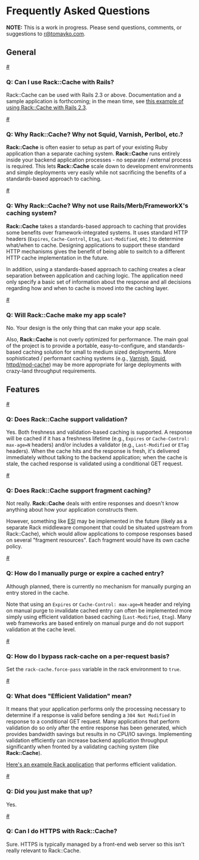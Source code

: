 # Frequently Asked Questions

<p class='intro'>
<strong>NOTE:</strong> This is a work in progress. Please send questions, comments, or
suggestions to <a href="mailto:r@tomayko.com">r@tomayko.com</a>.
</p>

## General

<a class='hash' id='rails' href='#rails'>#</a>

### Q: Can I use Rack::Cache with Rails?

Rack::Cache can be used with Rails 2.3 or above. Documentation and a
sample application is forthcoming; in the mean time, see
[this example of using Rack::Cache with Rails 2.3](http://snippets.aktagon.com/snippets/302-How-to-setup-and-use-Rack-Cache-with-Rails-2-3-0-RC-1).

<a class='hash' id='why-not-squid' href='#why-not-squid'>#</a>

### Q: Why Rack::Cache? Why not Squid, Varnish, Perlbol, etc.?

**Rack::Cache** is often easier to setup as part of your existing Ruby
application than a separate caching system. **Rack::Cache** runs entirely inside
your backend application processes - no separate / external process is required.
This lets **Rack::Cache** scale down to development environments and simple
deployments very easily while not sacrificing the benefits of a standards-based
approach to caching.

<a class='hash' id='why-not-rails' href='#why-not-rails'>#</a>

### Q: Why Rack::Cache? Why not use Rails/Merb/FrameworkX's caching system?

**Rack::Cache** takes a standards-based approach to caching that provides some
benefits over framework-integrated systems. It uses standard HTTP headers
(`Expires`, `Cache-Control`, `Etag`, `Last-Modified`, etc.) to determine
what/when to cache. Designing applications to support these standard HTTP
mechanisms gives the benefit of being able to switch to a different HTTP
cache implementation in the future.

In addition, using a standards-based approach to caching creates a clear
separation between application and caching logic. The application need only
specify a basic set of information about the response and all decisions
regarding how and when to cache is moved into the caching layer.

<a class='hash' id='scale' href='#scale'>#</a>

### Q: Will Rack::Cache make my app scale?

No. Your design is the only thing that can make your app scale.

Also, **Rack::Cache** is not overly optimized for performance. The main goal of
the project is to provide a portable, easy-to-configure, and standards-based
caching solution for small to medium sized deployments. More sophisticated /
performant caching systems (e.g., [Varnish][v], [Squid][s],
[httpd/mod-cache][h]) may be more appropriate for large deployments with
crazy-land throughput requirements.

[v]: http://varnish.projects.linpro.no/
[s]: http://www.squid-cache.org/
[h]: http://httpd.apache.org/docs/2.0/mod/mod_cache.html

## Features

<a class='hash' id='validation' href='#validation'>#</a>

### Q: Does Rack::Cache support validation?

Yes. Both freshness and validation-based caching is supported. A response
will be cached if it has a freshness lifetime (e.g., `Expires` or
`Cache-Control: max-age=N` headers) and/or includes a validator (e.g.,
`Last-Modified` or `ETag` headers). When the cache hits and the response is
fresh, it's delivered immediately without talking to the backend application;
when the cache is stale, the cached response is validated using a conditional
GET request.

<a class='hash' id='fragments' href='#fragments'>#</a>

### Q: Does Rack::Cache support fragment caching?

Not really. **Rack::Cache** deals with entire responses and doesn't know
anything about how your application constructs them.

However, something like [ESI](http://www.w3.org/TR/esi-lang) may be implemented
in the future (likely as a separate Rack middleware component that could be
situated upstream from Rack::Cache), which would allow applications to compose
responses based on several "fragment resources". Each fragment would have its
own cache policy.

<a class='hash' id='manual-purge' href='#manual-purge'>#</a>

### Q: How do I manually purge or expire a cached entry?

Although planned, there is currently no mechanism for manually purging
an entry stored in the cache.

Note that using an `Expires` or `Cache-Control: max-age=N` header and relying on
manual purge to invalidate cached entry can often be implemented more simply
using efficient validation based caching (`Last-Modified`, `Etag`). Many web
frameworks are based entirely on manual purge and do not support validation at
the cache level.

<a class='hash' id='force-pass' href='#force-pass'>#</a>

### Q: How do I bypass rack-cache on a per-request basis?

Set the `rack-cache.force-pass` variable in the rack environment to `true`.

<a class='hash' id='efficient-validation' href='#efficient-validation'>#</a>

### Q: What does "Efficient Validation" mean?

It means that your application performs only the processing necessary to
determine if a response is valid before sending a `304 Not Modified` in response
to a conditional GET request. Many applications that perform validation do so
only after the entire response has been generated, which provides bandwidth
savings but results in no CPU/IO savings. Implementing validation efficiently
can increase backend application throughput significantly when fronted by a
validating caching system (like **Rack::Cache**).

[Here's an example Rack application](http://gist.github.com/9395) that performs
efficient validation.

<a class='hash' id='orly' href='#orly'>#</a>

### Q: Did you just make that up?

Yes.

<a class='hash' id='https' href='#https'>#</a>

### Q: Can I do HTTPS with Rack::Cache?

Sure. HTTPS is typically managed by a front-end web server so this isn't really
relevant to Rack::Cache.
